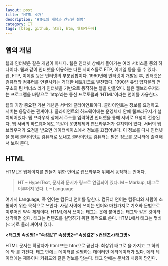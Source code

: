 ```yaml
---
layout: post
title: "HTML 소개"
description: "HTML의 개념과 간단한 설명"
category: IT
tags: [blog, github, html, htm, 웹브라우저]
---
```


## 웹의 개념

웹과 인터넷은 같은 개념이 아니다. 웹은 인터넷 상에서 돌아가는 여러 서비스들 중의 하나이다. 웹과 같이 인터넷을 이용하는 다른 서비스들로 FTP, 이메일 등을 들 수 있다. 웹, FTP, 이메일 등은 인터넷의 부분집합이다. 1960년에 인터넷이 개발된 후, 인터넷은 컴퓨터와 컴퓨터를 연결시키는 거대한 네트워크로 발전했다. 1990년 유럽 입자물리 연구소의 팀 버너스 리가 인터넷을 기반으로 동작하는 웹을 만들었다. 웹은 웹브라우저라는 프로그램을 바탕으로 ‘http’라는 통신 프로토콜과 ‘HTML’이라는 언어를 사용한다.

웹의 가장 중요한 기본 개념은 서버와 클라이언트이다. 클라이언트는 정보를 요청하고 서버는 응답하는 관계이다. 클라이언트의 하드웨어에는 운영체제 안에 웹브라우저가 설치되어있다. 웹 브라우저 상에서 주소를 입력하면 인터넷을 통해 서버로 요청이 전송된다. 웹 서버의 하드웨어에도 똑같이 운영체제와 웹브라우저가 설치되어 있다. 서버의 웹브라우저가 요청을 받으면 데이터베이스에서 정보를 끄집어낸다. 이 정보를 다시 인터넷을 통해 클라이언트 컴퓨터로 보내고 클라이언트 컴퓨터는 받은 정보를 모니터에 출력해서 보여 준다.

## HTML

HTML은 웹페이지를 만들기 위한 언어로 웹브라우저 위에서 동작하는 언어다.

>HT – HyperText, 문서와 문서가 링크로 연결되어 있다.
>M – Markup, 태그로 이루어져 있다.
>L – Language

여기서 Language, 즉 언어는 컴퓨터 언어를 말한다. 컴퓨터 언어는 컴퓨터와 사람이 소통하기 위한 목적으로 쓰인다. 사람 사이에 쓰이는 언어와 마찬가지로 기호와 문법으로 이루어진 약속 체계이다. HTML에서 쓰이는 태그는 옷에 붙어있는 태그와 같은 것이라 생각하면 쉽다. 태그는 컨텐츠를 설명하기 위한 목적으로 쓴다. HTML에서 태그는 꺾쇠(<  >)로 둘러 싸여져 있다.

**<태그명 속성명1=”속성값1″ 속성명2=”속성값2″>컨텐츠</태그명>**

 HTML 문서는 확장자가 html 또는 htm으로 끝난다. 최상위 태그로 <html> 을 가지고 그 하위에 <head>와 <body>를 가진다. <head> 태그 안에는 데이터를 설명하는 데이터인 메타데이터가 있다. 메타 테이터에는 제목이나 키워드와 같은 정보를 담는다. <body> 태그 안에는 문서의 내용이 담긴다.
